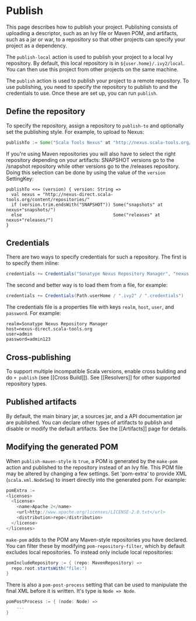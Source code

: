 # Publish

This page describes how to publish your project.  Publishing consists of uploading a descriptor, such as an Ivy file or Maven POM, and artifacts, such as a jar or war, to a repository so that other projects can specify your project as a dependency.

The `publish-local`  action is used to publish your project to a local Ivy repository.  By default, this local repository is in `${user.home}/.ivy2/local`.  You can then use this project from other projects on the same machine.

The `publish` action is used to publish your project to a remote repository.  To use publishing, you need to specify the repository to publish to and the credentials to use.  Once these are set up, you can run `publish`.

## Define the repository

To specify the repository, assign a repository to `publish-to` and optionally set the publishing style.  For example, to upload to Nexus:
```scala
publishTo := Some("Scala Tools Nexus" at "http://nexus.scala-tools.org/content/repositories/releases/")
```

If you're using Maven repositories you will also have to select the right repository depending on your artifacts: SNAPSHOT versions go to the /snapshot repository while other versions go to the /releases repository. Doing this selection can be done by using the value of the `version` SettingKey:

```
publishTo <<= (version) { version: String =>
  val nexus = "http://nexus-direct.scala-tools.org/content/repositories/"
  if (version.trim.endsWith("SNAPSHOT")) Some("snapshots" at nexus+"snapshots/") 
  else                                   Some("releases" at nexus+"releases/")
}
```

## Credentials

There are two ways to specify credentials for such a repository.  The first is to specify them inline:
```scala
credentials += Credentials("Sonatype Nexus Repository Manager", "nexus.scala-tools.org", "admin", "admin123")
```

The second and better way is to load them from a file, for example:
```scala
credentials += Credentials(Path.userHome / ".ivy2" / ".credentials")
```

The credentials file is a properties file with keys `realm`, `host`, `user`, and `password`.  For example:
```text
realm=Sonatype Nexus Repository Manager
host=nexus-direct.scala-tools.org
user=admin
password=admin123
```

## Cross-publishing

To support multiple incompatible Scala versions, enable cross building and do `+ publish` (see [[Cross Build]]).  See [[Resolvers]] for other supported repository types.

## Published artifacts

By default, the main binary jar, a sources jar, and a API documentation jar are published.  You can declare other types of artifacts to publish and disable or modify the default artifacts.  See the [[Artifacts]] page for details.

## Modifying the generated POM

When `publish-maven-style` is `true`, a POM is generated by the `make-pom` action and published to the repository instead of an Ivy file.  This POM file may be altered by changing a few settings.  Set 'pom-extra' to provide XML (`scala.xml.NodeSeq`) to insert directly into the generated pom.  For example:
```scala
pomExtra :=
<licenses>
  <license>
    <name>Apache 2</name>
    <url>http://www.apache.org/licenses/LICENSE-2.0.txt</url>
    <distribution>repo</distribution>
  </license>
</licenses>
```

`make-pom` adds to the POM any Maven-style repositories you have declared.  You can filter these by modifying `pom-repository-filter`, which by default excludes local repositories.  To instead only include local repositories:
```scala
pomIncludeRepository := { (repo: MavenRepository) => 
  repo.root.startsWith("file:")
}
```

There is also a `pom-post-process` setting that can be used to manipulate the final XML before it is written.  It's type is `Node => Node`.
```scala
pomPostProcess := { (node: Node) =>
	...
}
```